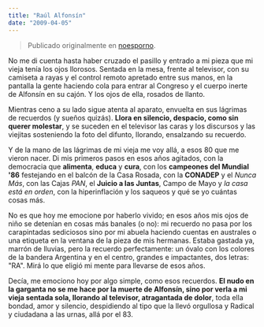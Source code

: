 ```yaml
---
title: "Raúl Alfonsín"
date: "2009-04-05"
---
```


> Publicado originalmente en [noesporno](/noesporno).

No me di cuenta hasta haber cruzado el pasillo y entrado a mi pieza que mi vieja tenía los ojos llorosos. Sentada en la mesa, frente al televisor, con su camiseta a rayas y el control remoto apretado entre sus manos, en la pantalla la gente haciendo cola para entrar al Congreso y el cuerpo inerte de Alfonsín en su cajón. Y los ojos de ella, rosados de llanto.

Mientras ceno a su lado sigue atenta al aparato, envuelta en sus lágrimas de recuerdos (y sueños quizás). **Llora en silencio, despacio, como sin querer molestar**, y se suceden en el televisor las caras y los discursos y las viejitas sosteniendo la foto del difunto, llorando, ensalzando su recuerdo.

Y de la mano de las lágrimas de mi vieja me voy allá, a esos 80 que me vieron nacer. Di mis primeros pasos en esos años agitados, con la democracia que **alimenta**, **educa** y **cura**, con los **campeones del Mundial '86** festejando en el balcón de la Casa Rosada, con la **CONADEP** y el _Nunca Más_, con las Cajas _PAN_, el **Juicio a las Juntas**, Campo de Mayo y _la casa está en orden_, con la hiperinflación y los saqueos y qué se yo cuántas cosas más.

No es que hoy me emocione por haberlo vivido; en esos años mis ojos de niño se detenían en cosas más banales (o no): mi recuerdo no pasa por los carapintadas sediciosos sino por mi abuela haciendo cuentas en australes o una etiqueta en la ventana de la pieza de mis hermanas. Estaba gastada ya, marrón de lluvias, pero la recuerdo perfectamente: un óvalo con los colores de la bandera Argentina y en el centro, grandes e impactantes, dos letras: "RA". Mirá lo que eligió mi mente para llevarse de esos años.

Decía, me emociono hoy por algo simple, como esos recuerdos. **El nudo en la garganta no se me hace por la muerte de Alfonsín, sino por verla a mi vieja sentada sola, llorando al televisor, atragantada de dolor**, toda ella bondad, amor y silencio, despidiendo al tipo que la llevó orgullosa y Radical y ciudadana a las urnas, allá por el 83.